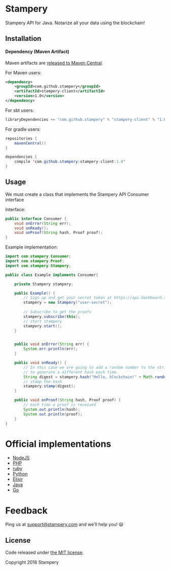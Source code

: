 # Stampery
Stampery API for Java. Notarize all your data using the blockchain!

## Installation
#### Dependency (Maven Artifact)

Maven artifacts are [released to Maven Central](https://search.maven.org/#search%7Cga%7C1%7Ca%3A%22stampery-client%22).

For Maven users:
```xml
<dependency>
    <groupId>com.github.stampery</groupId>
    <artifactId>stampery-client</artifactId>
    <version>1.0</version>
</dependency>
```

For sbt users:
```java
libraryDependencies += "com.github.stampery" % "stampery-client" % "1.0"
```

For gradle users:
```java
repositories {
    mavenCentral()
}

dependencies {
    compile 'com.github.stampery:stampery-client:1.0'
}
```

## Usage
We must create a class that implements the Stampery API Consumer interface

Interface:
```java
public interface Consumer {
	void onError(String err);
	void onReady();
	void onProof(String hash, Proof proof);
}
```
Example implementation:
```java
import com.stampery.Consumer;
import com.stampery.Proof;
import com.stampery.Stampery;

public class Example implements Consumer{

	private Stampery stampery;

	public Example() {
		// Sign up and get your secret token at https://api-dashboard.stampery.com
		stampery = new Stampery("user-secret");
		
		// Subscribe to get the proofs
		stampery.subscribe(this);
		// start stampery
		stampery.start();
	}


	public void onError(String err) {
		System.err.println(err);
	}

	public void onReady() {
		// In this case we are going to add a random number to the string
		// to generate a different hash each time.
		String digest = stampery.hash("Hello, blockchain!" + Math.random());
		// stamp the hash
		stampery.stamp(digest);
	}

	public void onProof(String hash, Proof proof) {
		// each time a proof is received
		System.out.println(hash);
		System.out.println(proof);
	}
}
```

# Official implementations
- [NodeJS](https://github.com/stampery/node)
- [PHP](https://github.com/stampery/php)
- [ruby](https://github.com/stampery/ruby)
- [Python](https://github.com/stampery/python)
- [Elixir](https://github.com/stampery/elixir)
- [Java](https://github.com/stampery/java)
- [Go](https://github.com/stampery/go)

# Feedback

Ping us at support@stampery.com and we’ll help you! 😃


## License

Code released under
[the MIT license](https://github.com/stampery/js/blob/master/LICENSE).

Copyright 2016 Stampery
